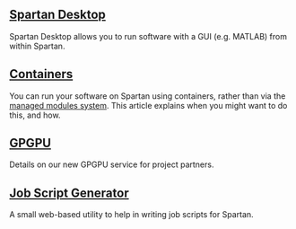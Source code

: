 ## [Spartan Desktop](desktop.md)

Spartan Desktop allows you to run software with a GUI (e.g. MATLAB) from within Spartan.


## [Containers](containers.md)

You can run your software on Spartan using containers, rather than via the [managed modules system](/software.md). This article explains when you might want to do this, and how.

## [GPGPU](/gpu.md)

Details on our new GPGPU service for project partners.

## [Job Script Generator](script_generator.md)

A small web-based utility to help in writing job scripts for Spartan.
